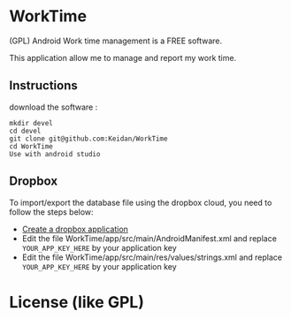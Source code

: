 WorkTime
===

(GPL) Android Work time management is a FREE software.

This application allow me to manage and report my work time.


Instructions
------------


download the software :

	mkdir devel
	cd devel
	git clone git@github.com:Keidan/WorkTime
	cd WorkTime
 	Use with android studio

Dropbox
-------
To import/export the database file using the dropbox cloud, you need to follow the steps below:
* [Create a dropbox application](https://www.dropbox.com/developers/apps)
* Edit the file WorkTime/app/src/main/AndroidManifest.xml and replace `YOUR_APP_KEY_HERE` by your application key
* Edit the file WorkTime/app/src/main/res/values/strings.xml and replace `YOUR_APP_KEY_HERE` by your application key


License (like GPL)
==================
